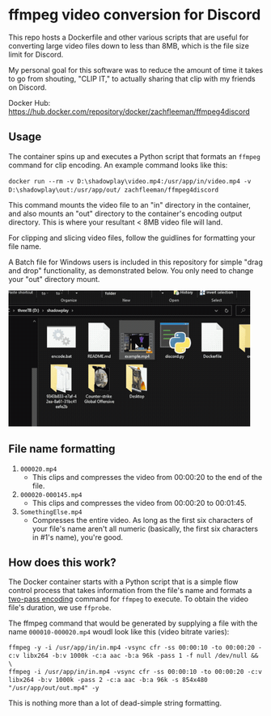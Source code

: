 # ffmpeg video conversion for Discord
This repo hosts a Dockerfile and other various scripts that are useful for converting large video files down to less than 8MB, which is the file size limit for Discord.

My personal goal for this software was to reduce the amount of time it takes to go from shouting, "CLIP IT," to actually sharing that clip with my friends on Discord.

Docker Hub: https://hub.docker.com/repository/docker/zachfleeman/ffmpeg4discord

## Usage
The container spins up and executes a Python script that formats an `ffmpeg` command for clip encoding. An example command looks like this:

`docker run --rm -v D:\shadowplay\video.mp4:/usr/app/in/video.mp4 -v D:\shadowplay\out:/usr/app/out/ zachfleeman/ffmpeg4discord`

This command mounts the video file to an "in" directory in the container, and also mounts an "out" directory to the container's encoding output directory. This is where your resultant < 8MB video file will land.

For clipping and slicing video files, follow the guidlines for formatting your file name.

A Batch file for Windows users is included in this repository for simple "drag and drop" functionality, as demonstrated below. You only need to change your "out" directory mount.

![](encode_gif.gif)

## File name formatting
1) `000020.mp4`
    - This clips and compresses the video from 00:00:20 to the end of the file.
2) `000020-000145.mp4`
    - This clips and compresses the video from 00:00:20 to 00:01:45.
3) `SomethingElse.mp4`
    - Compresses the entire video. As long as the first six characters of your file's name aren't all numeric (basically, the first six characters in #1's name), you're good.

## How does this work?
The Docker container starts with a Python script that is a simple flow control process that takes information from the file's name and formats a [two-pass encoding](https://trac.ffmpeg.org/wiki/Encode/H.264) command for `ffmpeg` to execute. To obtain the video file's duration, we use `ffprobe`.

The ffmpeg command that would be generated by supplying a file with the name `000010-000020.mp4` woudl look like this (video bitrate varies):

```
ffmpeg -y -i /usr/app/in/in.mp4 -vsync cfr -ss 00:00:10 -to 00:00:20 -c:v libx264 -b:v 1000k -c:a aac -b:a 96k -pass 1 -f null /dev/null && \
ffmpeg -i /usr/app/in/in.mp4 -vsync cfr -ss 00:00:10 -to 00:00:20 -c:v libx264 -b:v 1000k -pass 2 -c:a aac -b:a 96k -s 854x480 "/usr/app/out/out.mp4" -y
```

This is nothing more than a lot of dead-simple string formatting.